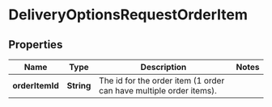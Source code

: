 # DeliveryOptionsRequestOrderItem

## Properties

 Name            | Type       | Description                                                        | Notes 
-----------------|------------|--------------------------------------------------------------------|-------
 **orderItemId** | **String** | The id for the order item (1 order can have multiple order items). | 



